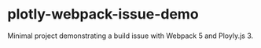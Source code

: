# plotly-webpack-issue-demo

Minimal project demonstrating a build issue with Webpack 5 and Ployly.js 3.
